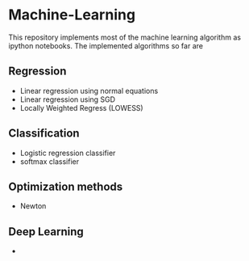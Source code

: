 # Machine-Learning

This repository implements most of the machine learning algorithm as ipython notebooks. The implemented algorithms so far are 

## Regression 
* Linear regression using normal equations
* Linear regression using SGD
* Locally Weighted Regress (LOWESS)

## Classification 
* Logistic regression classifier
* softmax classifier 

## Optimization methods 
* Newton

## Deep Learning
*
